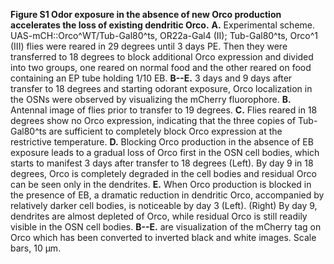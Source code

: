 **Figure S1 Odor exposure in the absence of new Orco production accelerates the loss of existing dendritic Orco.**
**A.** Experimental scheme.
UAS-mCH::Orco^WT/Tub-Gal80^ts, OR22a-Gal4 (II); Tub-Gal80^ts, Orco^1 (III) flies were reared in 29 degrees until 3 days PE.
Then they were transferred to 18 degrees to block additional Orco expression and divided into two groups, one reared on normal food and the other reared on food containing an EP tube holding 1/10 EB.
**B--E.** 3 days and 9 days after transfer to 18 degrees and starting odorant exposure, Orco localization in the OSNs were observed by visualizing the mCherry fluorophore.
**B.** Antennal image of flies prior to transfer to 19 degrees.
**C.** Flies reared in 18 degrees show no Orco expression, indicating that the three copies of Tub-Gal80^ts are sufficient to completely block Orco expression at the restrictive temperature.
**D.** Blocking Orco production in the absence of EB exposure leads to a gradual loss of Orco first in the OSN cell bodies, which starts to manifest 3 days after transfer to 18 degrees (Left).
By day 9 in 18 degrees, Orco is completely degraded in the cell bodies and residual Orco can be seen only in the dendrites.
**E.** When Orco production is blocked in the presence of EB, a dramatic reduction in dendritic Orco, accompanied by relatively darker cell bodies, is noticeable by day 3 (Left).
(Right) By day 9, dendrites are almost depleted of Orco, while residual Orco is still readily visible in the OSN cell bodies.
**B--E.** are visualization of the mCherry tag on Orco which has been converted to inverted black and white images.
Scale bars, 10 μm.

